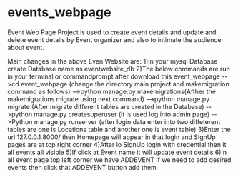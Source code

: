 # events_webpage
Event Web Page Project is used to create event details and update and delete event details by Event organizer and also to intimate the audience about event. 

Main changes in the above Even Website are: 
1)In your mysql Database  create Database name as eventwebsite_db
2)The below commands are run in your terminal or commandprompt after download this event_webpage -->cd event_webpage (change the directory main project and makemigration command as follows) -->python manage.py makemigrations(Afther the makemigrations migrate using next command) -->python manage.py migrate (After migrate different tables are created in the Database) -->python manage.py createsuperuser (it is used log into admin page) -->Python manage.py runserver (after login data enter into two diffeterent tables are one is Locations table and another one is event table) 
3)Enter the url 127.0.0.1:8000/ then Homepage will appear in that login and SignUp pages are at top right corner 
4)After lo SignUp login with credential then it all events all visible 
5)If click at Event name it will update event details
6)In all event page top left corner we have ADDEVENT if we need to add desired events then click that ADDEVENT button add them
